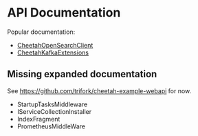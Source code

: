 # API Documentation

Popular documentation:

* [CheetahOpenSearchClient](../api/Cheetah.Shared.WebApi.Infrastructure.Services.CheetahOpenSearchClient.yml)
* [CheetahKafkaExtensions](../api/Cheetah.WebApi.Shared.Infrastructure.Services.Kafka.CheetahKafkaExtensions.yml)

## Missing expanded documentation

See <https://github.com/trifork/cheetah-example-webapi> for now.

* StartupTasksMiddleware
* IServiceCollectionInstaller
* IndexFragment
* PrometheusMiddleWare